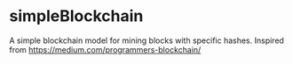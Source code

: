 # simpleBlockchain
A simple blockchain model for mining blocks with specific hashes. 
Inspired from https://medium.com/programmers-blockchain/
